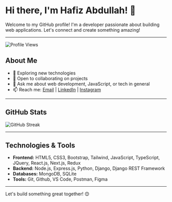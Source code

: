 # Hi there, I'm Hafiz Abdullah! 👋

Welcome to my GitHub profile! I'm a developer passionate about building web applications. Let's connect and create something amazing!

---
![Profile Views](https://komarev.com/ghpvc/?username=hafizabdullah1)

## About Me

- 🌱 Exploring new technologies
- 👯 Open to collaborating on projects
- 💬 Ask me about web development, JavaScript, or tech in general
- 📫 Reach me: [Email](mailto:habdullah4510@gmail.com) | [LinkedIn](https://www.linkedin.com/in/hafizabdullah11) | [Instagram](https://www.instagram.com/hafiz_abdullah11/)

---

## GitHub Stats

![GitHub Streak](https://github-readme-streak-stats.herokuapp.com/?user=hafizabdullah1&theme=radical)

---

## Technologies & Tools

- **Frontend:** HTML5, CSS3, Bootstrap, Tailwind, JavaScript, TypeScript, JQuery, React.js, Next.js, Redux
- **Backend:** Node.js, Express.js, Python, Django, Django REST Framework
- **Databases:** MongoDB, SQLite
- **Tools:** Git, Github, VS Code, Postman, Figma

---

Let's build something great together! 😊
